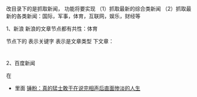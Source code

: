 改目录下的是抓取新闻，
功能将要实现
（1）抓取最新的综合类新闻
（2）抓取最新的各类新闻：国际，军事，体育，互联网，娱乐，财经等


1、新浪
新浪的文章节点都有共性：体育
<head>节点下的
	<meta name="keywords" content="xx,xx,xx">  表示关键字
	<meta property="og:type" content="article"> 表示是文章类型
</head>

<body>下文章：
	<div class="blkContainerSblk">
		<h1 id="artibodyTitle"/>
		<div class="artInfo">
			<span id="pub_date" />
			<span id="media_name" />
		</div>
		<div class="BSHARE_POP" id="artibody">
			<p></p>
		</div>
	</div>
</body>


2、百度新闻 
<div class="bd">
在<ul><li>里面
<a href="http://zhanglei.baijia.baidu.com/article/152196" target="_blank" mon="ct=1&amp;a=1&amp;c=internet&amp;pn=1">锤粉：真的猛士敢于在说完相声后直面惨淡的人生</a>



